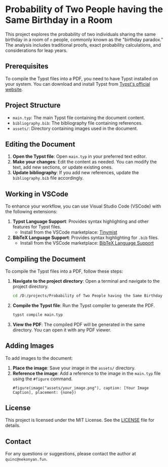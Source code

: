 # Probability of Two People having the Same Birthday in a Room

This project explores the probability of two individuals sharing the same birthday in a room of `n` people, commonly known as the "birthday paradox." The analysis includes traditional proofs, exact probability calculations, and considerations for leap years.

## Prerequisites

To compile the Typst files into a PDF, you need to have Typst installed on your system. You can download and install Typst from [Typst's official website](https://typst.app/).

## Project Structure

-   `main.typ`: The main Typst file containing the document content.
-   `bibliography.bib`: The bibliography file containing references.
-   `assets/`: Directory containing images used in the document.

## Editing the Document

1. **Open the Typst file**: Open `main.typ` in your preferred text editor.
2. **Make your changes**: Edit the content as needed. You can modify the text, add new sections, or update existing ones.
3. **Update bibliography**: If you add new references, update the `bibliography.bib` file accordingly.

## Working in VSCode

To enhance your workflow, you can use Visual Studio Code (VSCode) with the following extensions:

1. **Typst Language Support**: Provides syntax highlighting and other features for Typst files.
    - Install from the VSCode marketplace: [Tinymist](https://marketplace.visualstudio.com/items?itemName=myriad-dreamin.tinymist)
2. **BibTeX Language Support**: Provides syntax highlighting for `.bib` files.
    - Install from the VSCode marketplace: [BibTeX Language Support](https://marketplace.visualstudio.com/items?itemName=James-Yu.latex-workshop)

## Compiling the Document

To compile the Typst files into a PDF, follow these steps:

1. **Navigate to the project directory**: Open a terminal and navigate to the project directory.
    ```sh
    cd /D:/projects/Probability of Two People having the Same Birthday in a Room
    ```
2. **Compile the Typst file**: Run the Typst compiler to generate the PDF.
    ```sh
    typst compile main.typ
    ```
3. **View the PDF**: The compiled PDF will be generated in the same directory. You can open it with any PDF viewer.

## Adding Images

To add images to the document:

1. **Place the image**: Save your image in the `assets/` directory.
2. **Reference the image**: Add a reference to the image in the `main.typ` file using the `#figure` command.
    ```typst
    #figure(image("assets/your_image.png"), caption: [Your Image Caption], placement: {none})
    ```

## License

This project is licensed under the MIT License. See the [LICENSE](LICENSE) file for details.

## Contact

For any questions or suggestions, please contact the author at `quinc@nekonyan.fun`.
